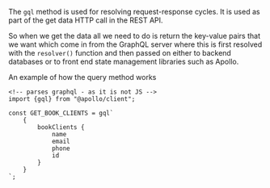 The `gql` method is used for resolving request-response cycles. It is used as part of the get data HTTP call in the REST API.

So when we get the data all we need to do is return the key-value pairs that we want which come in from the GraphQL server where this is first resolved with the `resolver()` function and then passed on either to backend databases or to front end state management libraries such as Apollo.

An example of how the query method works

```
<!-- parses graphql - as it is not JS -->
import {gql} from "@apollo/client";

const GET_BOOK_CLIENTS = gql`
    {
        bookClients {
            name
            email
            phone
            id
        }
    }
`;
```

